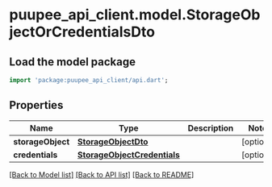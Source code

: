 # puupee_api_client.model.StorageObjectOrCredentialsDto

## Load the model package
```dart
import 'package:puupee_api_client/api.dart';
```

## Properties
Name | Type | Description | Notes
------------ | ------------- | ------------- | -------------
**storageObject** | [**StorageObjectDto**](StorageObjectDto.md) |  | [optional] 
**credentials** | [**StorageObjectCredentials**](StorageObjectCredentials.md) |  | [optional] 

[[Back to Model list]](../README.md#documentation-for-models) [[Back to API list]](../README.md#documentation-for-api-endpoints) [[Back to README]](../README.md)


